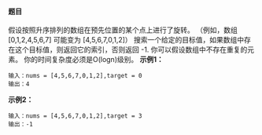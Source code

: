 #### 题目
假设按照升序排列的数组在预先位置的某个点上进行了旋转。
（例如，数组[0,1,2,4,5,6,7] 可能变为 [4,5,6,7,0,1,2]）
搜索一个给定的目标值，如果数组中存在这个目标值，则返回它的索引，否则返回 -1.
你可以假设数组中不存在重复的元素。
你的时间复杂度必须是O(logn)级别。
**示例1：**
```
输入：nums = [4,5,6,7,0,1,2],target = 0
输出：4
```
**示例2：**
```
输入：nums = [4,5,6,7,0,1,2],target = 3
输出：-1
```